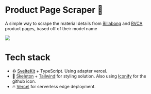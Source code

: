 # Product Page Scraper 🚀

A simple way to scrape the material details from [Billabong](https://www.billabong.com/) and [RVCA](https://www.rvca.com/) product pages, based off of their model name

<img src="https://d234wyh4hwmj0y.cloudfront.net/2023/product-page-scraper/demo-sm.png">

# Tech stack

- ♻️ [SvelteKit](https://kit.svelte.dev/) + TypeScript. Using adapter vercel.
- 💅 [Skeleton](https://www.skeleton.dev/) + [Tailwind](https://tailwindcss.com/) for styling solution. Also using [Iconify](https://iconify.design/) for the github icon.
- 🔥 [Vercel](https://vercel.com/) for serverless edge deployment.
